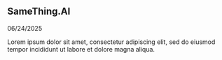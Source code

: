 ## SameThing.AI

06/24/2025

Lorem ipsum dolor sit amet, consectetur adipiscing elit, sed do eiusmod tempor incididunt ut labore et dolore magna aliqua.
